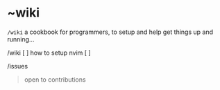 # ~wiki

`/wiki` a cookbook for programmers, to setup and help get things up and running...

/wiki
[ ] how to setup nvim
[ ] 

/issues

> open to contributions

